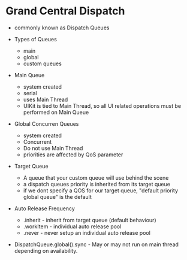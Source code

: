 # Grand Central Dispatch

- commonly known as Dispatch Queues
- Types of Queues
    - main
    - global
    - custom queues

- Main Queue
    - system created
    - serial
    - uses Main Thread
    - UIKit is tied to Main Thread, so all UI related operations must be performed on Main Queue

- Global Concurren Queues
    - system created
    - Concurrent
    - Do not use Main Thread
    - priorities are affected by QoS parameter

- Target Queue
    - A queue that your custom queue will use behind the scene
    - a dispatch queues priority is inherited from its target queue
    - if we dont specify a QOS for our target queue, "default priority global queue" is the default

- Auto Release Frequency
    - .inherit - inherit from target queue (default behaviour)
    - .workItem - individual auto release pool
    - .never - never setup an individual auto release pool

- DispatchQueue.global().sync - May or may not run on main thread depending on availability.


